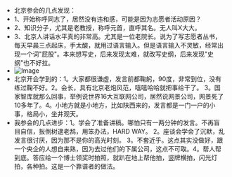 - 北京参会的几点发现：
- 1、开始称呼同志了，居然没有违和感，可能是因为志愿者活动原因？
- 2、知识分子，尤其是老教授，称呼元首，直呼其名。无人叫X大大。
- 3、北京人讲话水平真的非常高。尤其是一位老院长。说为了写志愿者丛书，每天早晨三点起床，手太酸，就用过语言输入。但是语言输入不灵敏，经常出现一个词"屁股"。本来想写史，后来发现太难，就改写史纲，后来发现"史纲"也不好拉。
- ![Image](/_image/2017-02-19/6388656440370191451.jpg)
- 北京开会学到的：1。大家都很谦虚，发言前都鞠躬，90度，非常到位，没有练过鞠不好。2。会长，具有北京老炮风范，嘻嘻哈哈就把事给干了。 3。国家智库就那么回事，举例说世界16大互联网公司，居然说网景公司，网景死了10多年了。4。小地方就是小地方，比如陕西来的，发言都是一门一户的小事，格局小，坐井观天。
- 我参会的几点进步：1。学会了准备讲稿。哪怕只有一两分钟的发言。不再盲目自信，扳倒树逮老鸹，用笨办法，HARD WAY。 2。座谈会学会了沉默，乱发言很讨厌，因为那不是你的高光时刻。 3。不套近乎。这点其实没做好，跟一个央企的人想自来熟，因为去过他们的下属公司，这点不可取。4。帮人帮到底。答应给一个博士领奖时拍照，就趴在地上帮他拍，竖牌横拍，闪光灯拍，各种拍。这是一个靠谱者的做法。
